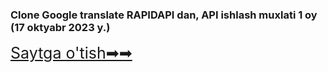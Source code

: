 <h3>  
Clone Google translate RAPIDAPI dan, API ishlash muxlati 1 oy (17 oktyabr 2023 y.)
</h3>

<a style="font-size:25px" href="https://clonegoogletranslate.netlify.app/" target="_blak">Saytga o'tish➡➡</a>

